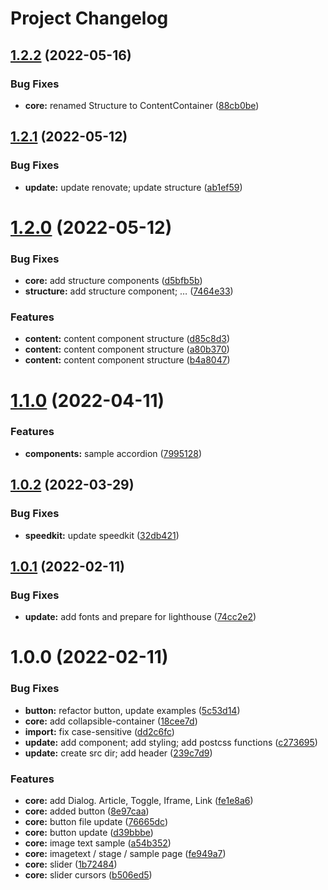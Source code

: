 # Project Changelog

## [1.2.2](https://github.com/GrabarzUndPartner/foundation/compare/v1.2.1...v1.2.2) (2022-05-16)


### Bug Fixes

* **core:** renamed Structure to ContentContainer ([88cb0be](https://github.com/GrabarzUndPartner/foundation/commit/88cb0be5c2681311537611f5a4ecc9bc4cd1c552))

## [1.2.1](https://github.com/GrabarzUndPartner/foundation/compare/v1.2.0...v1.2.1) (2022-05-12)


### Bug Fixes

* **update:** update renovate; update structure ([ab1ef59](https://github.com/GrabarzUndPartner/foundation/commit/ab1ef590771631ea1313647ebe5e23e5c0bf2726))

# [1.2.0](https://github.com/GrabarzUndPartner/foundation/compare/v1.1.0...v1.2.0) (2022-05-12)


### Bug Fixes

* **core:** add structure components ([d5bfb5b](https://github.com/GrabarzUndPartner/foundation/commit/d5bfb5b92971951a6b2ba80dfa4c6328302c6a5b))
* **structure:** add structure component; … ([7464e33](https://github.com/GrabarzUndPartner/foundation/commit/7464e33b5a955bab4867742c49a3398221558426))


### Features

* **content:** content component structure ([d85c8d3](https://github.com/GrabarzUndPartner/foundation/commit/d85c8d301d3d37d8896a4f1fc56d51bee3259e24))
* **content:** content component structure ([a80b370](https://github.com/GrabarzUndPartner/foundation/commit/a80b370d235cb8015af007d272c6b8a1eece82da))
* **content:** content component structure ([b4a8047](https://github.com/GrabarzUndPartner/foundation/commit/b4a80477d1e452d6e50af7d954206c585c7e8b54))

# [1.1.0](https://github.com/GrabarzUndPartner/foundation/compare/v1.0.2...v1.1.0) (2022-04-11)


### Features

* **components:** sample accordion ([7995128](https://github.com/GrabarzUndPartner/foundation/commit/7995128ce9306d28824dc5538190c1bd6fab9f86))

## [1.0.2](https://github.com/GrabarzUndPartner/foundation/compare/v1.0.1...v1.0.2) (2022-03-29)


### Bug Fixes

* **speedkit:** update speedkit ([32db421](https://github.com/GrabarzUndPartner/foundation/commit/32db4218602d5a1b6ddc146840afa4ca5470b401))

## [1.0.1](https://github.com/GrabarzUndPartner/foundation/compare/v1.0.0...v1.0.1) (2022-02-11)


### Bug Fixes

* **update:** add fonts and prepare for lighthouse ([74cc2e2](https://github.com/GrabarzUndPartner/foundation/commit/74cc2e2a46cab8dcb01283ac65d4b7ddb4ca2039))

# 1.0.0 (2022-02-11)


### Bug Fixes

* **button:** refactor button, update examples ([5c53d14](https://github.com/GrabarzUndPartner/foundation/commit/5c53d1408f8e7e671cc49e337df58e0247e77729))
* **core:** add collapsible-container ([18cee7d](https://github.com/GrabarzUndPartner/foundation/commit/18cee7de970b86eebc6266dc3fd7578df384da14))
* **import:** fix case-sensitive ([dd2c6fc](https://github.com/GrabarzUndPartner/foundation/commit/dd2c6fcae2bd0c564632e35e6628a3b304c7eab4))
* **update:** add component; add styling; add postcss functions ([c273695](https://github.com/GrabarzUndPartner/foundation/commit/c273695cd612a20e56aa565b39db140fff032436))
* **update:** create src dir; add header ([239c7d9](https://github.com/GrabarzUndPartner/foundation/commit/239c7d95258c0311f395f2fc8c98ff252000e326))


### Features

* **core:** add Dialog. Article, Toggle, Iframe, Link ([fe1e8a6](https://github.com/GrabarzUndPartner/foundation/commit/fe1e8a678b317865f33b91294503c30b528c4718))
* **core:** added button ([8e97caa](https://github.com/GrabarzUndPartner/foundation/commit/8e97caa2a128f611c46538cdaa8dc4af9265262d))
* **core:** button file update ([76665dc](https://github.com/GrabarzUndPartner/foundation/commit/76665dc7ffb46453a8cb721cfc2dd750d54d6248))
* **core:** button update ([d39bbbe](https://github.com/GrabarzUndPartner/foundation/commit/d39bbbe47db89d2242301fdf286665eb6f12e1c1))
* **core:** image text sample ([a54b352](https://github.com/GrabarzUndPartner/foundation/commit/a54b3526dabd8174465ac2beace45963a8dc669c))
* **core:** imagetext / stage / sample page ([fe949a7](https://github.com/GrabarzUndPartner/foundation/commit/fe949a779680a96e457a332bb58b13207e73d3ee))
* **core:** slider ([1b72484](https://github.com/GrabarzUndPartner/foundation/commit/1b7248411a0c1f6409442c631cfa72fde21c32ca))
* **core:** slider cursors ([b506ed5](https://github.com/GrabarzUndPartner/foundation/commit/b506ed59629ea96bc7cd65a83eb3a376eb991d06))
